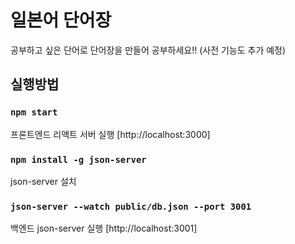# 일본어 단어장

공부하고 싶은 단어로 단어장을 만들어 공부하세요!! (사전 기능도 추가 예정)

## 실행방법

### `npm start`

프론트엔드 리액트 서버 실행 [http://localhost:3000]

### `npm install -g json-server`

json-server 설치

### `json-server --watch public/db.json --port 3001`

백엔드 json-server 실행 [http://localhost:3001]